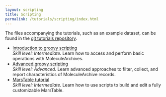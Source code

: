```yaml
---
layout: scripting
title: Scripting
permalink: /tutorials/scripting/index.html
---
```


The files accompanying the tutorials, such as an example dataset, can be found in the [git tutorials repository](https://github.com/duderstadt-lab/mars-tutorials).

* [Introduction to groovy scripting](introduction-to-groovy-scripting)  
  _Skill level: Intermediate._ Learn how to access and perform basic operations with MoleculeArchives.
* [Advanced groovy scripting](advanced-groovy-scripting)  
  _Skill level: Advanced._ Learn advanced approaches to filter, collect, and report characteristics of MoleculeArchive records.  
* [MarsTable tutorial](marstable)  
  _Skill level: Intermediate._ Learn how to use scripts to build and edit a fully customizable MarsTable.
